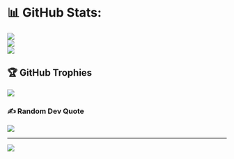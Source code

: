 # 📊 GitHub Stats:
![](https://github-readme-stats.vercel.app/api?username=HabibUrRehmanBhattii&theme=dark&hide_border=false&include_all_commits=true&count_private=true)<br/>
![](https://github-readme-streak-stats.herokuapp.com/?user=HabibUrRehmanBhattii&theme=dark&hide_border=false)<br/>
![](https://github-readme-stats.vercel.app/api/top-langs/?username=HabibUrRehmanBhattii&theme=dark&hide_border=false&include_all_commits=true&count_private=true&layout=compact)

## 🏆 GitHub Trophies
![](https://github-profile-trophy.vercel.app/?username=HabibUrRehmanBhattii&theme=radical&no-frame=false&no-bg=true&margin-w=4)

### ✍️ Random Dev Quote
![](https://quotes-github-readme.vercel.app/api?type=horizontal&theme=radical)

---
[![](https://visitcount.itsvg.in/api?id=HabibUrRehmanBhattii&icon=0&color=0)](https://visitcount.itsvg.in)

<!-- Proudly created with GPRM ( https://gprm.itsvg.in ) -->
